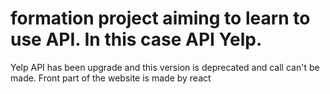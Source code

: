 #  formation project aiming to learn to use API. In this case API Yelp.
Yelp API has been upgrade and this version is deprecated and call can't be made.
Front part of the website is made by react
